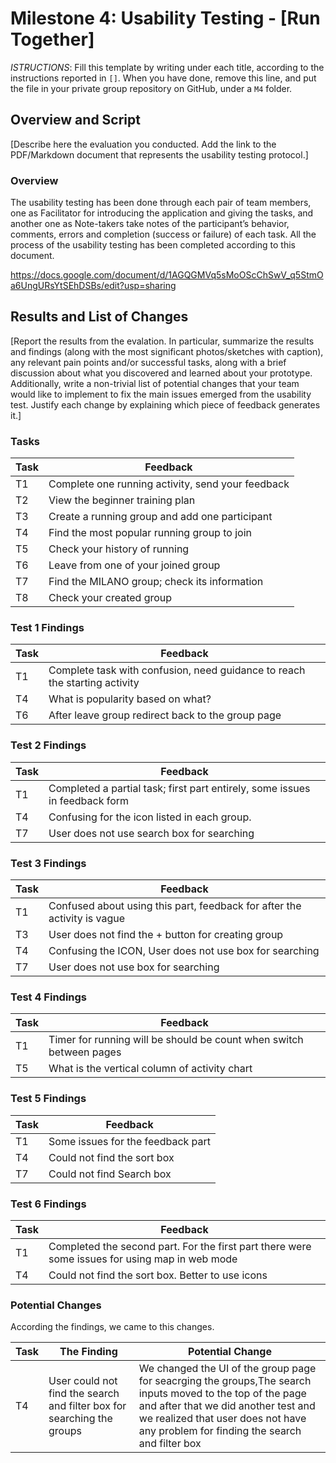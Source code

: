# Milestone 4: Usability Testing - [Run Together]

_ISTRUCTIONS_: Fill this template by writing under each title, according to the instructions reported in `[]`. When you have done, remove this line, and put the file in your private group repository on GitHub, under a `M4` folder.

## Overview and Script
[Describe here the evaluation you conducted. Add the link to the PDF/Markdown document that represents the usability testing protocol.]

### Overview 
The usability testing has been done through each pair of team members, one as Facilitator for introducing the application and giving the tasks, and another one as Note-takers take notes of the participant’s behavior, comments, errors and completion (success or failure) of each task. All the process of the usability testing has been completed according to this document. 

https://docs.google.com/document/d/1AGQGMVq5sMoOScChSwV_q5StmOa6UngURsYtSEhDSBs/edit?usp=sharing




## Results and List of Changes
[Report the results from the evalation. In particular, summarize the results and findings (along with the most significant photos/sketches with caption), any relevant pain points and/or successful tasks, along with a brief discussion about what you discovered and learned about your prototype.
Additionally, write a non-trivial list of potential changes that your team would like to implement to fix the main issues emerged from the usability test. Justify each change by explaining which piece of feedback generates it.]


### Tasks  

| Task | Feedback |
| ------ | ----------- |
| T1   |Complete one running activity, send your feedback  |
| T2   |View the beginner training plan  |
| T3   |Create a running group and add one participant |
| T4   |Find the most popular running group to join |
| T5   |Check your history of running |
| T6   |Leave from one of your joined group |
| T7   |Find the MILANO group; check its information |
| T8   |Check your created group |



### Test 1 Findings  

| Task | Feedback |
| ------ | ----------- |
| T1   | Complete task with confusion, need guidance to reach the starting activity |
| T4   | What is popularity based on what? |
| T6   | After leave group redirect back to the group page |



### Test 2 Findings  

| Task | Feedback |
| ------ | ----------- |
| T1   | Completed a partial task; first part entirely, some issues in feedback form |
| T4   | Confusing for the icon listed in each group. |
| T7   | User does not use search box for searching |


### Test 3 Findings  

| Task | Feedback |
| ------ | ----------- |
| T1   |Confused about using this part, feedback for after the activity is vague|
| T3   |User does not find the + button for creating group|
| T4   |Confusing the ICON, User does not use box for searching|
| T7   |User does not use box for searching|


### Test 4 Findings  

| Task | Feedback |
| ------ | ----------- |
| T1   |Timer for running will be should be count when switch between pages|
| T5   |What is the vertical column of activity chart|


### Test 5 Findings  

| Task | Feedback |
| ------ | ----------- |
| T1   |Some issues for the feedback part|
| T4   |Could not find the sort box|
| T7   |Could not find Search box|


### Test 6 Findings  

| Task | Feedback |
| ------ | ----------- |
| T1   |Completed the second part. For the first part there were some issues for using map in web mode|
| T4   |Could not find the sort box. Better to use icons|


### Potential Changes

According the findings, we came to this changes.

| Task | The Finding | Potential Change |
| ------ | ----------- | ----------- |
| T4   |User could not find the search and filter box for searching the groups|We changed the UI of the group page for seacrging the groups,The search inputs moved to the top of the page and after that we did another test and we realized that user does not have any problem for finding the search and filter box|

